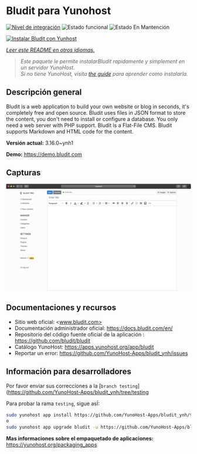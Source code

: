 <!--
Este archivo README esta generado automaticamente<https://github.com/YunoHost/apps/tree/master/tools/readme_generator>
No se debe editar a mano.
-->

# Bludit para Yunohost

[![Nivel de integración](https://dash.yunohost.org/integration/bludit.svg)](https://ci-apps.yunohost.org/ci/apps/bludit/) ![Estado funcional](https://ci-apps.yunohost.org/ci/badges/bludit.status.svg) ![Estado En Mantención](https://ci-apps.yunohost.org/ci/badges/bludit.maintain.svg)

[![Instalar Bludit con Yunhost](https://install-app.yunohost.org/install-with-yunohost.svg)](https://install-app.yunohost.org/?app=bludit)

*[Leer este README en otros idiomas.](./ALL_README.md)*

> *Este paquete le permite instalarBludit rapidamente y simplement en un servidor YunoHost.*  
> *Si no tiene YunoHost, visita [the guide](https://yunohost.org/install) para aprender como instalarla.*

## Descripción general

Bludit is a web application to build your own website or blog in seconds, it's completely free and open source. Bludit uses files in JSON format to store the content, you don't need to install or configure a database. You only need a web server with PHP support. Bludit is a Flat-File CMS. Bludit supports Markdown and HTML code for the content.

**Versión actual:** 3.16.0~ynh1

**Demo:** <https://demo.bludit.com>

## Capturas

![Captura de Bludit](./doc/screenshots/bludit_1_en.png)

## Documentaciones y recursos

- Sitio web oficial: <www.bludit.com>
- Documentación administrador oficial: <https://docs.bludit.com/en/>
- Repositorio del código fuente oficial de la aplicación : <https://github.com/bludit/bludit>
- Catálogo YunoHost: <https://apps.yunohost.org/app/bludit>
- Reportar un error: <https://github.com/YunoHost-Apps/bludit_ynh/issues>

## Información para desarrolladores

Por favor enviar sus correcciones a la [`branch testing`](https://github.com/YunoHost-Apps/bludit_ynh/tree/testing

Para probar la rama `testing`, sigue asÍ:

```bash
sudo yunohost app install https://github.com/YunoHost-Apps/bludit_ynh/tree/testing --debug
o
sudo yunohost app upgrade bludit -u https://github.com/YunoHost-Apps/bludit_ynh/tree/testing --debug
```

**Mas informaciones sobre el empaquetado de aplicaciones:** <https://yunohost.org/packaging_apps>
